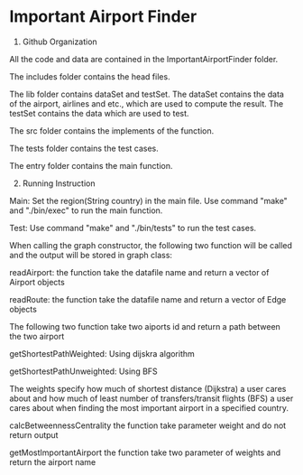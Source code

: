 # Important Airport Finder

1. Github Organization

All the code and data are contained in the ImportantAirportFinder folder.

The includes folder contains the head files.

The lib folder contains dataSet and testSet.
The dataSet contains the data of the airport, airlines and etc., which are used to compute the result.
The testSet contains the data which are used to test.

The src folder contains the implements of the function.

The tests folder contains the test cases.

The entry folder contains the main function.

2. Running Instruction

Main:
Set the region(String country) in the main file. Use command "make" and "./bin/exec" to run the main function.

Test:
Use command "make" and "./bin/tests" to run the test cases.


When calling the graph constructor, the following two function will be called and the output will be stored in graph class:

readAirport:
the function take the datafile name and return a vector of Airport objects

readRoute:
the function take the datafile name and return a vector of Edge objects


The following two function take two aiports id and return a path between the two airport

getShortestPathWeighted:
Using dijskra algorithm

getShortestPathUnweighted:
Using BFS

The weights specify how much of shortest distance (Dijkstra) a user cares about
and how much of least number of transfers/transit flights (BFS) a user cares about
when finding the most important airport in a specified country.

calcBetweennessCentrality
the function take parameter weight and do not return output

getMostImportantAirport
the function take two parameter of weights and return the airport name










